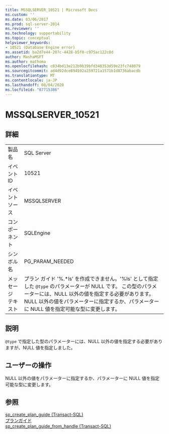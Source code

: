 ```yaml
---
title: MSSQLSERVER_10521 | Microsoft Docs
ms.custom: ''
ms.date: 03/06/2017
ms.prod: sql-server-2014
ms.reviewer: ''
ms.technology: supportability
ms.topic: conceptual
helpviewer_keywords:
- 10521 (Database Engine error)
ms.assetid: ba2d7e44-207c-4428-b5f0-c975ac122c0d
author: MashaMSFT
ms.author: mathoma
ms.openlocfilehash: c034bd13e212b9b39bfd348353d59e23fc748079
ms.sourcegitcommit: ad4d92dce894592a259721a1571b1d8736abacdb
ms.translationtype: MT
ms.contentlocale: ja-JP
ms.lasthandoff: 08/04/2020
ms.locfileid: "87715386"
---
```

# <a name="mssqlserver_10521"></a>MSSQLSERVER_10521
    
## <a name="details"></a>詳細  
  
|||  
|-|-|  
|製品名|SQL Server|  
|イベント ID|10521|  
|イベント ソース|MSSQLSERVER|  
|コンポーネント|SQLEngine|  
|シンボル名|PG_PARAM_NEEDED|  
|メッセージ テキスト|プラン ガイド '%.\*ls' を作成できません。'%ls' として指定した `@type` のパラメーターが NULL です。 この型のパラメーターには、NULL 以外の値を指定する必要があります。 NULL 以外の値をパラメーターに指定するか、パラメーターに NULL 値を指定可能な型に変更します。|  
  
## <a name="explanation"></a>説明  
 `@type` で指定した型のパラメーターには、NULL 以外の値を指定する必要がありますが、NULL 値を指定しました。  
  
## <a name="user-action"></a>ユーザーの操作  
 NULL 以外の値をパラメーターに指定するか、パラメーターに NULL 値を指定可能な型に変更します。  
  
## <a name="see-also"></a>参照  
 [sp_create_plan_guide &#40;Transact-SQL&#41;](/sql/relational-databases/system-stored-procedures/sp-create-plan-guide-transact-sql)   
 [プランガイド](../performance/plan-guides.md)   
 [sp_create_plan_guide_from_handle &#40;Transact-SQL&#41;](/sql/relational-databases/system-stored-procedures/sp-create-plan-guide-from-handle-transact-sql)  
  
  
